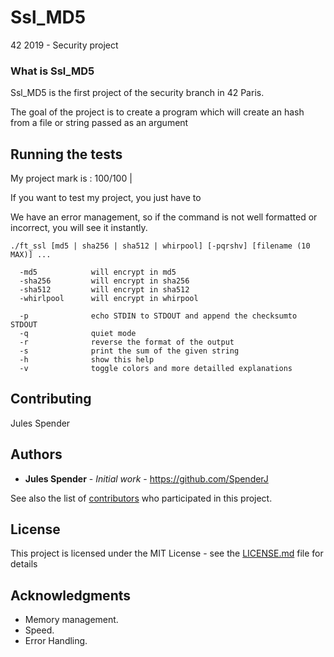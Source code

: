 # Ssl_MD5
42 2019 - Security project

### What is Ssl_MD5

Ssl_MD5 is the first project of the security branch in 42 Paris.

The goal of the project is to create a program which will create an hash from a file or string passed as an argument

## Running the tests

My project mark is : 100/100 |

If you want to test my project, you just have to

We have an error management, so if the command is not well formatted or incorrect, you will see it instantly.

```
./ft_ssl [md5 | sha256 | sha512 | whirpool] [-pqrshv] [filename (10 MAX)] ...

  -md5            will encrypt in md5
  -sha256         will encrypt in sha256
  -sha512         will encrypt in sha512
  -whirlpool      will encrypt in whirpool

  -p              echo STDIN to STDOUT and append the checksumto STDOUT
  -q              quiet mode
  -r              reverse the format of the output
  -s              print the sum of the given string
  -h              show this help
  -v              toggle colors and more detailled explanations
```

## Contributing

Jules Spender

## Authors

* **Jules Spender** - *Initial work* - https://github.com/SpenderJ

See also the list of [contributors](https://github.com/your/project/contributors) who participated in this project.

## License

This project is licensed under the MIT License - see the [LICENSE.md](LICENSE.md) file for details

## Acknowledgments

* Memory management.
* Speed.
* Error Handling.
